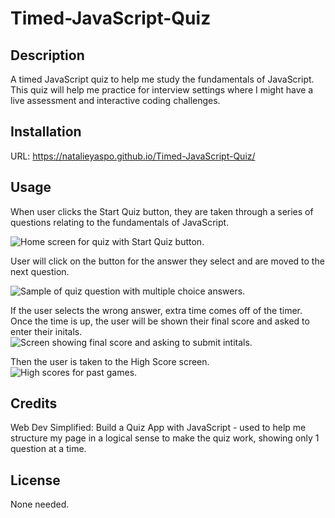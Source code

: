 # Timed-JavaScript-Quiz


## Description

A timed JavaScript quiz to help me study the fundamentals of JavaScript.
This quiz will help me practice for interview settings where I might have a
live assessment and interactive coding challenges.

## Installation

URL: https://natalieyaspo.github.io/Timed-JavaScript-Quiz/

## Usage

When user clicks the Start Quiz button, they are taken through a series of questions
relating to the fundamentals of JavaScript.

<img src="..." alt="Home screen for quiz with Start Quiz button.">

User will click on the button for the answer they select and are moved to the next question.

<img src="..." alt="Sample of quiz question with multiple choice answers.">

If the user selects the wrong answer, extra time comes off of the timer.
Once the time is up, the user will be shown their final score and asked to enter their initals.
<img src="..." alt="Screen showing final score and asking to submit intitals.">

Then the user is taken to the High Score screen.
<img src="..." alt="High scores for past games.">

## Credits

Web Dev Simplified: Build a Quiz App with JavaScript - used to help me structure my page in a logical sense to make the quiz work, showing only 1 question at a time.

## License

None needed.
